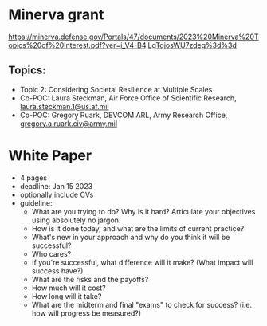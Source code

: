 # Minerva grant 

https://minerva.defense.gov/Portals/47/documents/2023%20Minerva%20Topics%20of%20Interest.pdf?ver=i_V4-B4jLgTqjosWU7zdeg%3d%3d 

## Topics: 

+ Topic 2: Considering Societal Resilience at Multiple Scales
+ Co-POC: Laura Steckman, Air Force Office of Scientific Research, laura.steckman.1@us.af.mil
+ Co-POC: Gregory Ruark, DEVCOM ARL, Army Research Office, gregory.a.ruark.civ@army.mil







# White Paper 

+ 4 pages
+ deadline: Jan 15 2023
+ optionally include CVs
+ guideline: 
    - What are you trying to do? Why is it hard? Articulate your objectives using absolutely no jargon. 
    - How is it done today, and what are the limits of current practice? 
    - What's new in your approach and why do you think it will be successful? 
    - Who cares? 
    - If you're successful, what difference will it make? (What impact will success have?) 
    - What are the risks and the payoffs? 
    - How much will it cost? 
    - How long will it take? 
    - What are the midterm and final "exams" to check for success? (i.e. how will progress be measured?)